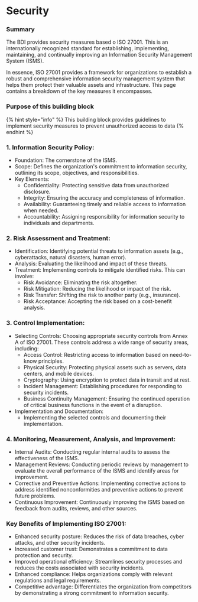 # Security

### Summary

The BDI provides security measures based o ISO 27001. This is an internationally recognized standard for establishing, implementing, maintaining, and continually improving an Information Security Management System (ISMS).

In essence, ISO 27001 provides a framework for organizations to establish a robust and comprehensive information security management system that helps them protect their valuable assets and infrastructure. This page contains a breakdown of the key measures it encompasses.

### Purpose of this building block

{% hint style="info" %}
This building block provides guidelines to implement security measures to prevent unauthorized access to data
{% endhint %}

### 1. Information Security Policy:

* Foundation: The cornerstone of the ISMS.
* Scope: Defines the organization's commitment to information security, outlining its scope, objectives, and responsibilities.
* Key Elements:
  * Confidentiality: Protecting sensitive data from unauthorized disclosure.
  * Integrity: Ensuring the accuracy and completeness of information.
  * Availability: Guaranteeing timely and reliable access to information when needed.
  * Accountability: Assigning responsibility for information security to individuals and departments.

### 2. Risk Assessment and Treatment:

* Identification: Identifying potential threats to information assets (e.g., cyberattacks, natural disasters, human error).
* Analysis: Evaluating the likelihood and impact of these threats.
* Treatment: Implementing controls to mitigate identified risks. This can involve:
  * Risk Avoidance: Eliminating the risk altogether.
  * Risk Mitigation: Reducing the likelihood or impact of the risk.
  * Risk Transfer: Shifting the risk to another party (e.g., insurance).
  * Risk Acceptance: Accepting the risk based on a cost-benefit analysis.

### 3. Control Implementation:

* Selecting Controls: Choosing appropriate security controls from Annex A of ISO 27001. These controls address a wide range of security areas, including:
  * Access Control: Restricting access to information based on need-to-know principles.
  * Physical Security: Protecting physical assets such as servers, data centers, and mobile devices.
  * Cryptography: Using encryption to protect data in transit and at rest.
  * Incident Management: Establishing procedures for responding to security incidents.
  * Business Continuity Management: Ensuring the continued operation of critical business functions in the event of a disruption.
* Implementation and Documentation:
  * Implementing the selected controls and documenting their implementation.

### 4. Monitoring, Measurement, Analysis, and Improvement:

* Internal Audits: Conducting regular internal audits to assess the effectiveness of the ISMS.
* Management Reviews: Conducting periodic reviews by management to evaluate the overall performance of the ISMS and identify areas for improvement.
* Corrective and Preventive Actions: Implementing corrective actions to address identified nonconformities and preventive actions to prevent future problems.
* Continuous Improvement: Continuously improving the ISMS based on feedback from audits, reviews, and other sources.

### Key Benefits of Implementing ISO 27001:

* Enhanced security posture: Reduces the risk of data breaches, cyber attacks, and other security incidents.
* Increased customer trust: Demonstrates a commitment to data protection and security.
* Improved operational efficiency: Streamlines security processes and reduces the costs associated with security incidents.
* Enhanced compliance: Helps organizations comply with relevant regulations and legal requirements.
* Competitive advantage: Differentiates the organization from competitors by demonstrating a strong commitment to information security.
